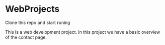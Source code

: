 
# WebProjects
Clone this repo and start runing

This Is a web development project.
In this project we have a basic overview of the contact page.
